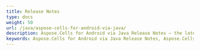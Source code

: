 ```yaml
---
title: Release Notes
type: docs
weight: 50
url: /java/aspose-cells-for-android-via-java/
description: Aspose.Cells for Android via Java Release Notes – the latest enhancements, new features, and fixes.
keywords: Aspose.Cells for Android via Java Release Notes, Aspose.Cells for Android via Java updates and fixes
---
```



